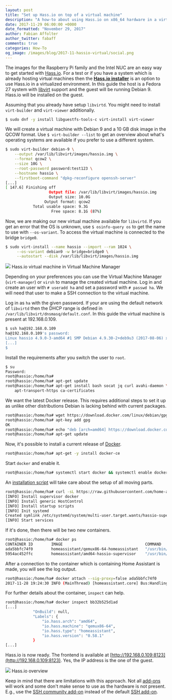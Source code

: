 ```yaml
---
layout: post
title: "Set up Hass.io on top of a virtual machine"
description: "A how-to about using Hass.io on x86_64 hardware in a virtualized way."
date: 2017-11-29 06:00:00 +0000
date_formatted: "November 29, 2017"
author: Fabian Affolter
author_twitter: fabaff
comments: true
categories: How-To
og_image: /images/blog/2017-11-hassio-virtual/social.png
---
```



The images for the Raspberry Pi family and the Intel NUC are an easy way to get started with [Hass.io](/hassio/). For a test or if you have a system which is already hosting virtual machines then the [**Hass.io installer**](/hassio/installation/#alternative-install-on-generic-linux-server) is an option to use Hass.io in a virtualized environment. In this guide the host is a Fedora 27 system with [libvirt](https://libvirt.org/) support and the guest will be running Debian 9. Hass.io will be installed on the guest.

<!--more-->

Assuming that you already have setup `libvirtd`. You might need to install `virt-builder` and `virt-viewer` additionally.

```bash
$ sudo dnf -y install libguestfs-tools-c virt-install virt-viewer
```

We will create a virtual machine with Debian 9 and a 10 GB disk image in the QCOW format. Use `$ virt-builder --list` to get an overview about what's operating systems are available if you prefer to use a different system.

```bash
$ sudo virt-builder debian-9 \
    --output /var/lib/libvirt/images/hassio.img \
    --format qcow2 \
    --size 10G \
    --root-password password:test123 \
    --hostname hassio \
    --firstboot-command "dpkg-reconfigure openssh-server"
[...]
[ 147.6] Finishing off
                   Output file: /var/lib/libvirt/images/hassio.img
                   Output size: 10.0G
                 Output format: qcow2
            Total usable space: 9.3G
                    Free space: 8.1G (87%)
```

Now, we are making our new virtual machine available for `libvirtd`. If you get an error that the OS is unknown, use `$ osinfo-query os` to get the name to use with `--os-variant`. To access the virtual machine is connected to the bridge `bridge0`.

```bash
$ sudo virt-install --name hassio --import --ram 1024 \
     --os-variant debian9 -w bridge=bridge0 \
     --autostart --disk /var/lib/libvirt/images/hassio.img
```

<p class='img'>
  <img src='/images/blog/2017-11-hassio-virtual/virtual-machine-manager.png' />
  Hass.io virtual machine in Virtual Machine Manager
</p>

Depending on your preferences you can use the Virtual Machine Manager (`virt-manager`) or `virsh` to manage the created virtual machine. Log in and create an user with `# useradd ha` and set a password with `# passwd ha`. We will need that user to make a SSH connection to the virtual machine.

Log in as `ha` with the given password. If your are using the default network of `libvirtd` then the DHCP range is defined in `/var/lib/libvirt/dnsmasq/default.conf`. In this guide the virtual machine is present at 192.168.0.109.

```bash
$ ssh ha@192.168.0.109
ha@192.168.0.109's password: 
Linux hassio 4.9.0-3-amd64 #1 SMP Debian 4.9.30-2+deb9u3 (2017-08-06) x86_64
[...]
$ 
```

Install the requirements after you switch the user to `root`.

```bash
$ su
Password: 
root@hassio:/home/ha# 
root@hassio:/home/ha# apt-get update
root@hassio:/home/ha# apt-get install bash socat jq curl avahi-daemon \
    apt-transport-https ca-certificates
```

We want the latest Docker release. This requires additional steps to set it up as unlike other distributions Debian is lacking behind with current packages.

```bash
root@hassio:/home/ha# wget https://download.docker.com/linux/debian/gpg 
root@hassio:/home/ha# apt-key add gpg
OK
root@hassio:/home/ha# echo "deb [arch=amd64] https://download.docker.com/linux/debian $(lsb_release -cs) stable" | tee -a /etc/apt/sources.list.d/docker.list
root@hassio:/home/ha# apt-get update
```

Now, it's possible to install a current release of [Docker](https://www.docker.com/).

```bash
root@hassio:/home/ha# apt-get -y install docker-ce
```

Start `docker` and enable it.

```bash
root@hassio:/home/ha# systemctl start docker && systemctl enable docker
```

An [installation script](https://github.com/home-assistant/hassio-build/tree/master/install#install-hassio) will take care about the setup of all moving parts.

```bash
root@hassio:/home/ha# curl -sL https://raw.githubusercontent.com/home-assistant/hassio-build/master/install/hassio_install | bash -
[INFO] Install supervisor docker
[INFO] Install generic HostControl
[INFO] Install startup scripts
[INFO] Init systemd
Created symlink /etc/systemd/system/multi-user.target.wants/hassio-supervisor.service → /etc/systemd/system/hassio-supervisor.service.
[INFO] Start services
```

If it's done, then there will be two new containers.

```bash
root@hassio:/home/ha# docker ps
CONTAINER ID        IMAGE                                    COMMAND                  CREATED             STATUS              PORTS               NAMES
ada5bbfc74f0        homeassistant/qemux86-64-homeassistant   "/usr/bin/entry.sh..."   4 minutes ago       Up 4 minutes                            homeassistant
5954ac452ffc        homeassistant/amd64-hassio-supervisor    "/usr/bin/entry.sh..."   7 minutes ago       Up 7 minutes                            hassio_supervisor
```

After a connection to the container which is containing Home Assistant is made, you will see the log output.

```bash
root@hassio:/home/ha# docker attach --sig-proxy=false ada5bbfc74f0
2017-11-28 19:24:30 INFO (MainThread) [homeassistant.core] Bus:Handling <Event state_changed[L]: entity_id=sun.sun, old_state=<state sun.sun=below_horizon; next_dawn=2017-11-29T06:17:58+00:00,...
```

For further details about the container, `inspect` can help.

```bash
root@hassio:/home/ha# docker inspect bb32b525d1ad
[...]
            "OnBuild": null,
            "Labels": {
                "io.hass.arch": "amd64",
                "io.hass.machine": "qemux86-64",
                "io.hass.type": "homeassistant",
                "io.hass.version": "0.58.1"
            }
[...]
```

Hass.io is now ready. The frontend is available at [http://192.168.0.109:8123](http://192.168.0.109:8123). Yes, the IP address is the one of the guest.

<p class='img'>
  <img src='/images/blog/2017-11-hassio-virtual/hassio.png' />
  Hass.io overview
</p>

Keep in mind that there are limitations with this approach. Not all [add-ons](/addons/) will work and some don't make sense to use as the hardware is not present. E.g., use the [SSH community add-on](https://github.com/hassio-addons/addon-ssh) instead of the default [SSH add-on](/addons/ssh/).

